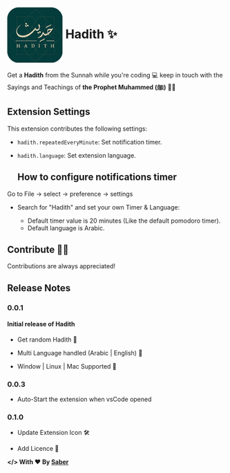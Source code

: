 # <img align="center" src="https://raw.githubusercontent.com/SABER-MOHAMED/Hadith/main/images/icon.png" alt="Hadith extension"> Hadith ✨

Get a **Hadith** from the Sunnah while you're coding 💻 keep in touch with the Sayings and Teachings of **the Prophet Muhammed (ﷺ)** 🕌💚

## Extension Settings

This extension contributes the following settings:

- `hadith.repeatedEveryMinute`: Set notification timer.
- `hadith.language`: Set extension language.

  ## How to configure notifications timer

Go to File -> select -> preference -> settings

- Search for "Hadith" and set your own Timer & Language:

  - Default timer value is 20 minutes (Like the default pomodoro timer).
  - Default language is Arabic.

## Contribute 🧑‍💻

Contributions are always appreciated!

## Release Notes

### 0.0.1

#### Initial release of Hadith

- Get random Hadith 🚀

- Multi Language handled (Arabic | English) 🚀

- Window | Linux | Mac Supported 🚀

### 0.0.3

- Auto-Start the extension when vsCode opened

### 0.1.0

- Update Extension Icon 🛠

- Add Licence 📜

**</> With ❤️ By <a href="https://twitter.com/msaber__">Saber</a>**
